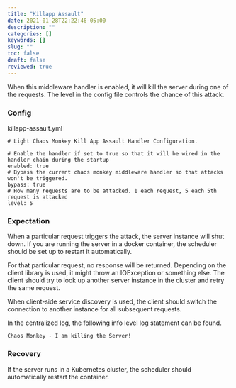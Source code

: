 ```yaml
---
title: "Killapp Assault"
date: 2021-01-28T22:22:46-05:00
description: ""
categories: []
keywords: []
slug: ""
toc: false
draft: false
reviewed: true
---
```


When this middleware handler is enabled, it will kill the server during one of the requests. The level in the config file controls the chance of this attack. 

### Config

killapp-assault.yml

```
# Light Chaos Monkey Kill App Assault Handler Configuration.

# Enable the handler if set to true so that it will be wired in the handler chain during the startup
enabled: true
# Bypass the current chaos monkey middleware handler so that attacks won't be triggered.
bypass: true
# How many requests are to be attacked. 1 each request, 5 each 5th request is attacked
level: 5

```

### Expectation

When a particular request triggers the attack, the server instance will shut down. If you are running the server in a docker container, the scheduler should be set up to restart it automatically.
 
For that particular request, no response will be returned. Depending on the client library is used, it might throw an IOException or something else. The client should try to look up another server instance in the cluster and retry the same request. 

When client-side service discovery is used, the client should switch the connection to another instance for all subsequent requests.

In the centralized log, the following info level log statement can be found. 

```
Chaos Monkey - I am killing the Server!
```


### Recovery

If the server runs in a Kubernetes cluster, the scheduler should automatically restart the container.
